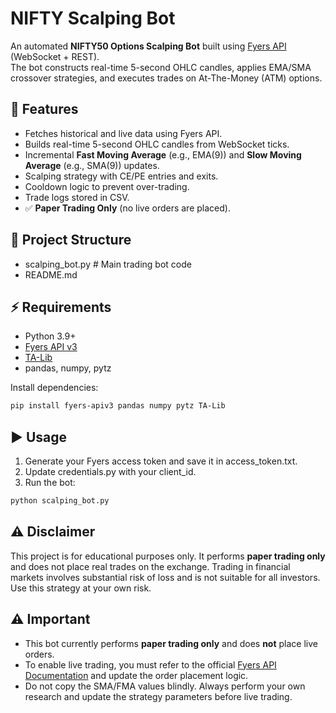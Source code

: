 # NIFTY Scalping Bot

An automated **NIFTY50 Options Scalping Bot** built using [Fyers API](https://myapi.fyers.in/docs/) (WebSocket + REST).  
The bot constructs real-time 5-second OHLC candles, applies EMA/SMA crossover strategies, and executes trades on At-The-Money (ATM) options.

## 🚀 Features
- Fetches historical and live data using Fyers API.
- Builds real-time 5-second OHLC candles from WebSocket ticks.
- Incremental **Fast Moving Average** (e.g., EMA(9)) and **Slow Moving Average** (e.g., SMA(9)) updates. 
- Scalping strategy with CE/PE entries and exits.
- Cooldown logic to prevent over-trading.
- Trade logs stored in CSV.
- ✅ **Paper Trading Only** (no live orders are placed).

## 📂 Project Structure
- scalping_bot.py # Main trading bot code
- README.md

## ⚡ Requirements
- Python 3.9+
- [Fyers API v3](https://myapi.fyers.in/docs/)
- [TA-Lib](https://github.com/ta-lib/ta-lib-python)
- pandas, numpy, pytz

Install dependencies:
```bash
pip install fyers-apiv3 pandas numpy pytz TA-Lib
```

## ▶️ Usage
1. Generate your Fyers access token and save it in access_token.txt.
2. Update credentials.py with your client_id.
3. Run the bot:
```bash
python scalping_bot.py
```

## ⚠️ Disclaimer

This project is for educational purposes only.
It performs **paper trading only** and does not place real trades on the exchange.
Trading in financial markets involves substantial risk of loss and is not suitable for all investors.
Use this strategy at your own risk.

## ⚠️ Important
- This bot currently performs **paper trading only** and does **not** place live orders.  
- To enable live trading, you must refer to the official [Fyers API Documentation](https://myapi.fyers.in/docs/) and update the order placement logic.  
- Do not copy the SMA/FMA values blindly. Always perform your own research and update the strategy parameters before live trading.
